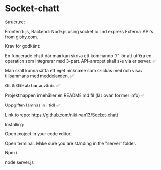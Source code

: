 # Socket-chatt

Structure:

Frontend: js, Backend: Node.js using socket.io and express External API's from giphy.com.

Krav för godkänt:

En fungerade chatt där man kan skriva ett kommando ”/” för att utföra en operation som integrerar med 3-part. API-anropet skall ske via er server. ✅

Man skall kunna sätta ett eget nickname som skickas med och visas tillsammans med meddelanden. ✅

Git & GitHub har använts ✅

Projektmappen innehåller en README.md fil (läs ovan för mer info) ✅

Uppgiften lämnas in i tid! ✅

Link to repo: https://github.com/niki-van13/Socket-chatt

Installing:

Open project in your code editor.

Open terminal. Make sure you are standing in the "server" folder.

Npm i

node server.js
